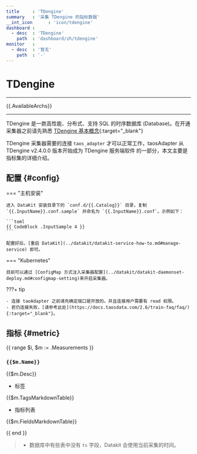 ```yaml
---
title     : 'TDengine'
summary   : '采集 TDengine 的指标数据'
__int_icon      : 'icon/tdengine'
dashboard :
  - desc  : 'TDengine'
    path  : 'dashboard/zh/tdengine'
monitor   :
  - desc  : '暂无'
    path  : '-'
---
```


<!-- markdownlint-disable MD025 -->
# TDengine
<!-- markdownlint-enable -->

---

{{.AvailableArchs}}

---

TDengine 是一款高性能、分布式、支持 SQL 的时序数据库 (Database)。在开通采集器之前请先熟悉 [TDengine 基本概念](https://docs.taosdata.com/concept/){:target="_blank"}

TDengine 采集器需要的连接 `taos_adapter` 才可以正常工作，taosAdapter 从 TDengine v2.4.0.0 版本开始成为 TDengine 服务端软件 的一部分，本文主要是指标集的详细介绍。

## 配置  {#config}

<!-- markdownlint-disable MD046 -->
=== "主机安装"

    进入 DataKit 安装目录下的 `conf.d/{{.Catalog}}` 目录，复制 `{{.InputName}}.conf.sample` 并命名为 `{{.InputName}}.conf`。示例如下：
    
    ```toml
    {{ CodeBlock .InputSample 4 }}
    ```

    配置好后，[重启 DataKit](../datakit/datakit-service-how-to.md#manage-service) 即可。

=== "Kubernetes"

    目前可以通过 [ConfigMap 方式注入采集器配置](../datakit/datakit-daemonset-deploy.md#configmap-setting)来开启采集器。

???+ tip

    - 连接 taoAdapter 之前请先确定端口是开放的。并且连接用户需要有 read 权限。
    - 若仍连接失败，[请参考此处](https://docs.taosdata.com/2.6/train-faq/faq/){:target="_blank"}。
<!-- markdownlint-enable -->

## 指标 {#metric}

{{ range $i, $m := .Measurements }}

### `{{$m.Name}}`

{{$m.Desc}}

- 标签

{{$m.TagsMarkdownTable}}

- 指标列表

{{$m.FieldsMarkdownTable}}

{{ end }}

> - 数据库中有些表中没有 `ts` 字段，Datakit 会使用当前采集的时间。

